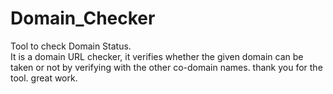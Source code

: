 # Domain_Checker
Tool to check Domain Status.  
It is a domain URL checker, it verifies whether the given domain can be taken or not by verifying with the other co-domain names.
thank you for the tool.
great work.
